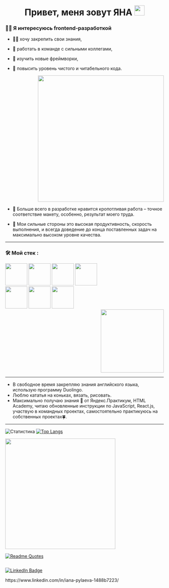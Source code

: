 <h1 align="center">Привет, меня зовут ЯНА  <img src="https://github.com/blackcater/blackcater/raw/main/images/Hi.gif" width="32"/></h1>

### :woman_technologist: Я интересуюсь frontend-разработкой

* :woman_student: хочу закрепить свои знания,
* :muscle: работать в команде с сильными коллегами,
* 👀 изучить новые фреймворки,
* :ninja: повысить уровень чистого и читабельного кода.

  <div id="header" align="right">
    <img src="https://media.giphy.com/media/RbDKaczqWovIugyJmW/giphy.gif" width="400"/>
  </div>
  
* 💞️ Больше всего в разработке нравится кропотливая работа – точное соответствие макету, особенно, результат моего труда.
* 💞️ Мои сильные стороны это высокая продуктивность, скорость выполнения, и всегда доведение до конца поставленных задач на максимально высоком уровне качества.

---

### :hammer_and_wrench: Мой стек :
<div>
  <div>
    <img src="https://cdn.icon-icons.com/icons2/2415/PNG/128/html_original_wordmark_logo_icon_146478.png" width="70"/>
    <img src="https://cdn.icon-icons.com/icons2/37/PNG/128/css_3721.png" width="70"/>
    <img src="https://cdn.icon-icons.com/icons2/2108/PNG/128/javascript_icon_130900.png" width="70"/>
    <img src="https://cdn.icon-icons.com/icons2/2108/PNG/128/react_icon_130845.png" width="70"/>
  </div>
  <div>
    <img src="https://cdn.icon-icons.com/icons2/2108/PNG/128/git_icon_130933.png" width="70"/>
    <img src="https://cdn.icon-icons.com/icons2/2148/PNG/128/bem_icon_132559.png" width="70"/>
    <img src="https://cdn.icon-icons.com/icons2/1908/PNG/128/4552605-adaptive-design-responsive-responsive-design_121386.png" width="70"/>
  </div>
  <div align="right">
    <img src="https://media.giphy.com/media/USV0ym3bVWQJJmNu3N/giphy.gif" width="200"/>
  </div>
</div>

---

* В свободное время закрепляю знания английского языка, использую программу Duolingo.
* Люблю кататья на коньках, вязать, рисовать.
* Максимально получаю знания 🌱 от Яндекс.Практикум, HTML Academy, читаю обновленные инструкции по JavaScript, React.js, участвую в командных проектах, самостоятельно практикуюсь на собственных проектах:four_leaf_clover:.

---

![Статистика](https://github-readme-stats.vercel.app/api?username=ianapylaeva&theme=merko&show_icons=true)
[![Top Langs](https://github-readme-stats.vercel.app/api/top-langs/?username=ianapylaeva&layout=compact)](https://github.com/ianapylaeva/github-readme-stats)


<div align="left">
  <img src="https://media.giphy.com/media/L1R1tvI9svkIWwpVYr/giphy.gif" width="350"/>
</div>

[![Readme Quotes](https://quotes-github-readme.vercel.app/api?type=horizontal&theme=merko)](https://github.com/ianapylaeva/github-readme-quotes)

<div id="badges"><img src="https://komarev.com/ghpvc/?username=ianapylaeva&style=flat-square&color=blue" alt="" /></div>

[![LinkedIn Badge](https://img.shields.io/badge/https://www.linkedin.com/in/iana-pylaeva-1488b7223/?style=flat&logo=linkedin&logoColor=white&color=0D76A8)]([https://www.linkedin.com/in/braydon-coyer/](https://www.linkedin.com/in/iana-pylaeva-1488b7223/))
<div>https://www.linkedin.com/in/iana-pylaeva-1488b7223/<div>
<!---
IanaPylaeva/IanaPylaeva is a ✨ special ✨ repository because its `README.md` (this file) appears on your GitHub profile.
You can click the Preview link to take a look at your changes.
--->
